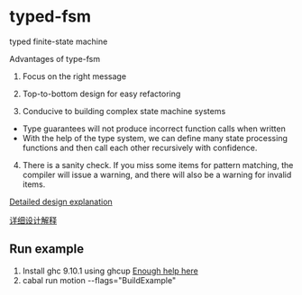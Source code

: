 typed-fsm
==========

typed finite-state machine

Advantages of type-fsm
1. Focus on the right message

2. Top-to-bottom design for easy refactoring

3. Conducive to building complex state machine systems

  + Type guarantees will not produce incorrect function calls when written
  + With the help of the type system, we can define many state processing functions and then call each other recursively with confidence.

4. There is a sanity check. If you miss some items for pattern matching, the compiler will issue a warning, and there will also be a warning for invalid items.

[Detailed design explanation](./more-en.md)

[详细设计解释](./more.md)

## Run example
1. Install ghc 9.10.1 using ghcup [Enough help here](https://discourse.haskell.org/t/ghc-9-10-1-alpha1-is-now-available/9048)
2. cabal run motion  --flags="BuildExample"
